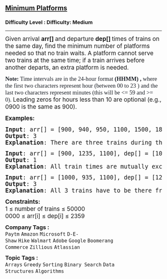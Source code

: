 <h2><a href="https://www.geeksforgeeks.org/problems/minimum-platforms-1587115620/1?page=1&category=Arrays&sortBy=submissions">Minimum Platforms</a></h2><h3>Difficulty Level : Difficulty: Medium</h3><hr><div class="problems_problem_content__Xm_eO"><p data-pm-slice="0 0 []"><span style="font-size: 14pt;">Given arrival <strong>arr[] </strong>and departure <strong>dep[] </strong>times of trains on the same day, find the minimum number of platforms needed so that no train waits. A platform cannot serve two trains at the same time; if a train arrives before another departs, an extra platform is needed.</span></p>
<p data-pm-slice="0 0 []"><span style="font-size: 14pt;"><strong><span style="box-sizing: border-box; color: #1e2229; background-color: #ffffff; font-family: 'Source Sans 3' !important;">Note:</span></strong><span style="color: #1e2229; font-family: Nunito; background-color: #ffffff;"> Time intervals are in the 24-hour format <strong>(</strong></span><span style="box-sizing: border-box; font-weight: bolder; color: #1e2229; background-color: #ffffff; font-family: 'Source Sans 3' !important;"><strong>HHMM)</strong> ,</span><span style="color: #1e2229; font-family: Nunito; background-color: #ffffff;"> where the first two characters represent hour (between 00 to 23 ) and the last two characters represent minutes (this will be &lt;= 59 and &gt;= 0).&nbsp;</span>Leading zeros for hours less than 10 are optional (e.g., 0900 is the same as 900).</span></p>
<p><span style="font-size: 14pt;"><strong>Examples:</strong></span></p>
<pre><span style="font-size: 14pt;"><strong>Input</strong>: arr[] = [900, 940, 950, 1100, 1500, 1800], dep[] = [910, 1200, 1120, 1130, 1900, 2000]
<strong>Output</strong>: 3
<strong>Explanation</strong>: There are three trains during the time 9:40 to 12:00. So we need a minimum of 3 platforms.</span></pre>
<pre><span style="font-size: 14pt;"><strong>Input</strong>: arr[] = [900, 1235, 1100], dep[] = [1000, 1240, 1200]
<strong>Output</strong>: 1
<strong>Explanation</strong>: All train times are mutually exclusive. So we need only one platform.
</span></pre>
<pre><span style="font-size: 14pt;"><strong>Input</strong>: arr[] = [1000, 935, 1100], dep[] = [1200, 1240, 1130]
<strong>Output</strong>: 3
<strong>Explanation</strong>: All 3 trains have to be there from 11:00 to 11:30</span></pre>
<p><span style="font-size: 14pt;"><strong>Constraints:<br></strong>1 ≤ number of trains ≤ 50000<br>0000 ≤ arr[i] ≤ dep[i] ≤ 2359<br></span></p></div><p><span style=font-size:18px><strong>Company Tags : </strong><br><code>Paytm</code>&nbsp;<code>Amazon</code>&nbsp;<code>Microsoft</code>&nbsp;<code>D-E-Shaw</code>&nbsp;<code>Hike</code>&nbsp;<code>Walmart</code>&nbsp;<code>Adobe</code>&nbsp;<code>Google</code>&nbsp;<code>Boomerang Commerce</code>&nbsp;<code>Zillious</code>&nbsp;<code>Atlassian</code>&nbsp;<br><p><span style=font-size:18px><strong>Topic Tags : </strong><br><code>Arrays</code>&nbsp;<code>Greedy</code>&nbsp;<code>Sorting</code>&nbsp;<code>Binary Search</code>&nbsp;<code>Data Structures</code>&nbsp;<code>Algorithms</code>&nbsp;